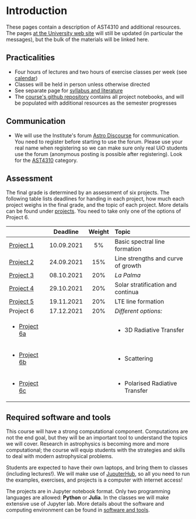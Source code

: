 # Introduction

These pages contain a description of AST4310 and additional resources. The pages [at the University web site](https://www.uio.no/studier/emner/matnat/astro/AST4310/h21/index.html) will still be updated (in particular the messages), but the bulk of the materials will be linked here.

## Practicalities

- Four hours of lectures and two hours of exercise classes per week (see [calendar](https://www.uio.no/studier/emner/matnat/astro/AST4310/h21/timeplan/index.html))
- Classes will be held in person unless otherwise directed
- See separate page for [syllabus and literature](literature/)
- The [course's github repository](https://github.com/tiagopereira/ast4310) contains all project notebooks, and will be populated with additional resources as the semester progresses


## Communication
- We will use the Institute's forum [Astro Discourse](https://astro-discourse.utenforuio.no/) for communication. You need to register before starting to use the forum. Please use your real name when registering so we can make sure only real UiO students use the forum (anonymous posting is possible after registering). Look for the [AST4310](https://astro-discourse.utenforuio.no/c/ast4310/6) category. 

## Assessment

The final grade is determined by an assessment of six projects. The following table lists deadlines for handing in each project, how much each project weighs in the final grade, and the topic of each project. More details can be found under [projects](projects/). You need to take only one of the options of Project 6.

|        | Deadline          | Weight  |  Topic  |
| ------------- |:-------------:| :----:|:---|
| [Project 1](https://github.com/tiagopereira/ast4310/tree/main/notebooks/project1)     | 10.09.2021 | 5% | Basic spectral line formation |
| [Project 2](https://github.com/tiagopereira/ast4310/tree/main/notebooks/project2)    | 24.09.2021 | 15% | Line strengths and curve of growth |
| [Project 3](https://github.com/tiagopereira/ast4310/tree/main/notebooks/project3)     | 08.10.2021 | 20% | *La Palma* |
| [Project 4](https://github.com/tiagopereira/ast4310/tree/main/notebooks/project4)     | 29.10.2021 | 20% | Solar stratification and continua |
| [Project 5](https://github.com/tiagopereira/ast4310/tree/main/notebooks/project5)     | 19.11.2021 | 20% | LTE line formation |
| Project 6     | 17.12.2021 | 20% | *Different options:* |
| <ul><li><a href="https://github.com/tiagopereira/ast4310/tree/main/notebooks/project6a">Project 6a</a></li></ul>    | | | <ul><li>3D Radiative Transfer</li></ul>|
| <ul><li><a href="https://github.com/tiagopereira/ast4310/tree/main/notebooks/project6b">Project 6b</a></li></ul>   | | | <ul><li>Scattering</li></ul> |
| <ul><li><a href="https://github.com/tiagopereira/ast4310/tree/main/notebooks/project6c">Project 6c</a></li></ul>   | | | <ul><li>Polarised Radiative Transfer</li></ul> |

## Required software and tools

This course will have a strong computational component. Computations are not the end goal, but they will be an important tool to understand the topics we will cover. Research in astrophysics is becoming more and more computational; the course will equip students with the strategies and skills to deal with modern astrophysical problems. 

Students are expected to have their own laptops, and bring them to classes (including lectures!). We will make use of [JuputerHub](https://jupyterhub.uio.no/user/home/lab), so all you need to run the examples, exercises, and projects is a computer with internet access! 

The projects are in Jupyter notebook format. Only two programming languages are allowed: **Python** or **Julia**. In the classes we will make extensive use of Jupyter lab. More details about the software and computing environment can be found in [software and tools](tools/).
